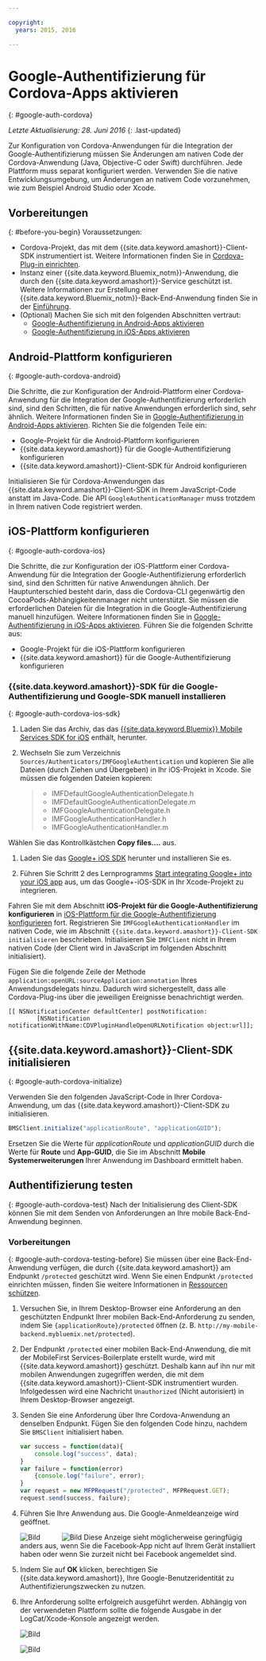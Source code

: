 ```yaml
---

copyright:
  years: 2015, 2016

---
```


# Google-Authentifizierung für Cordova-Apps aktivieren
{: #google-auth-cordova}

*Letzte Aktualisierung: 28. Juni 2016*
{: .last-updated}

Zur Konfiguration von Cordova-Anwendungen für die Integration der Google-Authentifizierung müssen Sie Änderungen am nativen Code der Cordova-Anwendung (Java, Objective-C oder Swift) durchführen. Jede Plattform muss separat konfiguriert werden. Verwenden Sie die native Entwicklungsumgebung, um Änderungen an nativem Code vorzunehmen, wie zum Beispiel Android Studio oder Xcode.

## Vorbereitungen
{: #before-you-begin}
Voraussetzungen:
* Cordova-Projekt, das mit dem {{site.data.keyword.amashort}}-Client-SDK instrumentiert ist.  Weitere Informationen finden Sie in [Cordova-Plug-in einrichten](https://console.{DomainName}/docs/services/mobileaccess/getting-started-cordova.html).  
* Instanz einer {{site.data.keyword.Bluemix_notm}}-Anwendung, die durch den {{site.data.keyword.amashort}}-Service geschützt ist. Weitere Informationen zur Erstellung einer {{site.data.keyword.Bluemix_notm}}-Back-End-Anwendung finden Sie in der [Einführung](index.html).
* (Optional) Machen Sie sich mit den folgenden Abschnitten vertraut:
   * [Google-Authentifizierung in Android-Apps aktivieren](https://console.{DomainName}/docs/services/mobileaccess/google-auth-android.html)
   * [Google-Authentifizierung in iOS-Apps aktivieren](https://console.{DomainName}/docs/services/mobileaccess/google-auth-ios.html)


## Android-Plattform konfigurieren
{: #google-auth-cordova-android}

Die Schritte, die zur Konfiguration der Android-Plattform einer Cordova-Anwendung für die Integration der Google-Authentifizierung erforderlich sind, sind den Schritten, die für native Anwendungen erforderlich sind, sehr ähnlich. Weitere Informationen finden Sie in [Google-Authentifizierung in Android-Apps aktivieren](https://console.{DomainName}/docs/services/mobileaccess/google-auth-android.html). Richten Sie die folgenden Teile ein:

* Google-Projekt für die Android-Plattform konfigurieren
* {{site.data.keyword.amashort}} für die Google-Authentifizierung konfigurieren
* {{site.data.keyword.amashort}}-Client-SDK für Android konfigurieren

Initialisieren Sie für Cordova-Anwendungen das {{site.data.keyword.amashort}}-Client-SDK in Ihrem JavaScript-Code anstatt im Java-Code. Die API `GoogleAuthenticationManager` muss trotzdem in Ihrem nativen Code registriert werden.

## iOS-Plattform konfigurieren
{: #google-auth-cordova-ios}

Die Schritte, die zur Konfiguration der iOS-Plattform einer Cordova-Anwendung für die Integration der Google-Authentifizierung erforderlich sind, sind den Schritten für native Anwendungen ähnlich. Der Hauptunterschied besteht darin, dass die Cordova-CLI gegenwärtig den CocoaPods-Abhängigkeitenmanager nicht unterstützt.  Sie müssen die erforderlichen Dateien für die Integration in die Google-Authentifizierung manuell hinzufügen. Weitere Informationen finden Sie in [Google-Authentifizierung in iOS-Apps aktivieren](https://console.{DomainName}/docs/services/mobileaccess/google-auth-ios.html). Führen Sie die folgenden Schritte aus:

* Google-Projekt für die iOS-Plattform konfigurieren
* {{site.data.keyword.amashort}} für die Google-Authentifizierung konfigurieren

### {{site.data.keyword.amashort}}-SDK für die Google-Authentifizierung und Google-SDK manuell installieren
{: #google-auth-cordova-ios-sdk}
1. Laden Sie das Archiv, das das [{{site.data.keyword.Bluemix}} Mobile Services SDK for iOS](https://hub.jazz.net/git/bluemixmobilesdk/imf-ios-sdk/archive?revstr=master) enthält, herunter.

1. Wechseln Sie zum Verzeichnis `Sources/Authenticators/IMFGoogleAuthentication` und kopieren Sie alle Dateien (durch Ziehen und Übergeben) in Ihr iOS-Projekt in Xcode. Sie müssen die folgenden Dateien kopieren:

	> * IMFDefaultGoogleAuthenticationDelegate.h
	> * IMFDefaultGoogleAuthenticationDelegate.m
	> * IMFGoogleAuthenticationDelegate.h
	> * IMFGoogleAuthenticationHandler.h
	> * IMFGoogleAuthenticationHandler.m

Wählen Sie das Kontrollkästchen **Copy files....** aus.

1. Laden Sie das [Google+ iOS SDK](http://goo.gl/9cTqyZ) herunter und installieren Sie es.

1. Führen Sie Schritt 2 des Lernprogramms [Start integrating Google+ into your iOS app](https://developers.google.com/+/mobile/ios/getting-started) aus, um das Google+-iOS-SDK in Ihr Xcode-Projekt zu integrieren.

Fahren Sie mit dem Abschnitt **iOS-Projekt für die Google-Authentifizierung konfigurieren** in [iOS-Plattform für die Google-Authentifizierung konfigurieren](https://console.{DomainName}/docs/services/mobileaccess/google-auth-ios.html) fort. Registrieren Sie `IMFGoogleAuthenticationHandler` im nativen Code, wie im Abschnitt `{{site.data.keyword.amashort}}-Client-SDK initialisieren` beschrieben. Initialisieren Sie `IMFClient` nicht in Ihrem nativen Code (der Client wird in JavaScript im folgenden Abschnitt initialisiert).

Fügen Sie die folgende Zeile der Methode `application:openURL:sourceApplication:annotation` Ihres Anwendungsdelegats hinzu. Dadurch wird sichergestellt, dass alle Cordova-Plug-ins über die jeweiligen Ereignisse benachrichtigt werden.

```
[[ NSNotificationCenter defaultCenter] postNotification:
		[NSNotification notificationWithName:CDVPluginHandleOpenURLNotification object:url]];      
```

## {{site.data.keyword.amashort}}-Client-SDK initialisieren
{: #google-auth-cordova-initialize}

Verwenden Sie den folgenden JavaScript-Code in Ihrer Cordova-Anwendung, um das {{site.data.keyword.amashort}}-Client-SDK zu initialisieren.

```JavaScript
BMSClient.initialize("applicationRoute", "applicationGUID");
```

Ersetzen Sie die Werte für *applicationRoute* und *applicationGUID* durch die Werte für **Route** und **App-GUID**, die Sie im Abschnitt **Mobile Systemerweiterungen** Ihrer Anwendung im Dashboard ermittelt haben.

## Authentifizierung testen
{: #google-auth-cordova-test}
Nach der Initialisierung des Client-SDK können Sie mit dem Senden von Anforderungen an Ihre mobile Back-End-Anwendung beginnen. 

### Vorbereitungen
{: #google-auth-cordova-testing-before}
Sie müssen über eine Back-End-Anwendung verfügen, die durch {{site.data.keyword.amashort}} am Endpunkt `/protected` geschützt wird. Wenn Sie einen Endpunkt `/protected` einrichten müssen, finden Sie weitere Informationen in [Ressourcen schützen](https://console.{DomainName}/docs/services/mobileaccess/protecting-resources.html).


1. Versuchen Sie, in Ihrem Desktop-Browser eine Anforderung an den geschützten Endpunkt Ihrer mobilen Back-End-Anforderung zu senden, indem Sie `{applicationRoute}/protected` öffnen (z. B. `http://my-mobile-backend.mybluemix.net/protected`).

1. Der Endpunkt `/protected` einer mobilen Back-End-Anwendung, die mit der MobileFirst Services-Boilerplate erstellt wurde, wird mit {{site.data.keyword.amashort}} geschützt. Deshalb kann auf ihn nur mit mobilen Anwendungen zugegriffen werden, die mit dem {{site.data.keyword.amashort}}-Client-SDK instrumentiert wurden. Infolgedessen wird eine Nachricht `Unauthorized` (Nicht autorisiert) in Ihrem Desktop-Browser angezeigt.

1. Senden Sie eine Anforderung über Ihre Cordova-Anwendung an denselben Endpunkt. Fügen Sie den folgenden Code hinzu, nachdem Sie `BMSClient` initialisiert haben.

	```JavaScript
	var success = function(data){
    	console.log("success", data);
    }
	var failure = function(error)
    	{console.log("failure", error);
    }
	var request = new MFPRequest("/protected", MFPRequest.GET);
	request.send(success, failure);
	```


1. Führen Sie Ihre Anwendung aus. Die Google-Anmeldeanzeige wird geöffnet.

	![Bild](images/android-google-login.png) &nbsp;&nbsp;&nbsp;&nbsp;&nbsp;&nbsp;&nbsp;&nbsp;&nbsp;	![Bild](images/ios-google-login.png)
	Diese Anzeige sieht möglicherweise geringfügig anders aus, wenn Sie die Facebook-App nicht auf Ihrem Gerät installiert haben oder wenn Sie zurzeit nicht bei Facebook angemeldet sind.
1. Indem Sie auf **OK** klicken, berechtigen Sie {{site.data.keyword.amashort}}, Ihre Google-Benutzeridentität zu Authentifizierungszwecken zu nutzen. 

1. 	Ihre Anforderung sollte erfolgreich ausgeführt werden. Abhängig von der verwendeten Plattform sollte die folgende Ausgabe in der LogCat/Xcode-Konsole angezeigt werden.

	![Bild](images/android-google-login-success.png)

	![Bild](images/ios-google-login-success.png)

